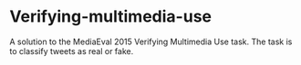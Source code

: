 # Verifying-multimedia-use

A solution to the MediaEval 2015 Verifying Multimedia Use task. The task is to classify tweets as real or fake.
